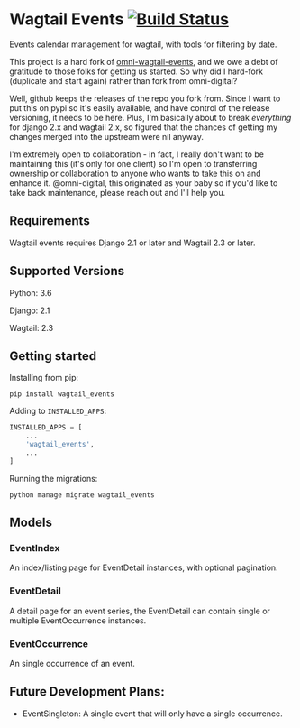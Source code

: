 # Wagtail Events [![Build Status](https://travis-ci.com/thclark/wagtail_events.svg?branch=master)](https://travis-ci.com/thclark/wagtail_events)

Events calendar management for wagtail, with tools for filtering by date.

This project is a hard fork of [omni-wagtail-events](http://github.com/omni-digital-omni-wagtail-events), and we owe a
debt of gratitude to those folks for getting us started. So why did I hard-fork (duplicate and start again) rather than
fork from omni-digital?

Well, github keeps the releases of the repo you fork from. Since I want to put this on pypi so it's easily available,
and have control of the release versioning, it needs to be here. Plus, I'm basically about to break *everything* for 
django 2.x and wagtail 2.x, so figured that the chances of getting my changes merged into the upstream were nil anyway.

I'm extremely open to collaboration - in fact, I really don't want to be maintaining this (it's only for one client) so
I'm open to transferring ownership or collaboration to anyone who wants to take this on and enhance it. @omni-digital,
this originated as your baby so if you'd like to take back maintenance, please reach out and I'll help you.


## Requirements

Wagtail events requires Django 2.1 or later and Wagtail 2.3 or later.

## Supported Versions

Python: 3.6

Django: 2.1

Wagtail: 2.3

## Getting started

Installing from pip:

```
pip install wagtail_events
```

Adding to `INSTALLED_APPS`:

```python
INSTALLED_APPS = [
    ...
    'wagtail_events',
    ...
]
```

Running the migrations:

```
python manage migrate wagtail_events
```

## Models

### EventIndex

An index/listing page for EventDetail instances, with optional pagination.

### EventDetail

A detail page for an event series, the EventDetail can contain single or multiple EventOccurrence instances.

### EventOccurrence

An single occurrence of an event.

## Future Development Plans:

- EventSingleton: A single event that will only have a single occurrence.

